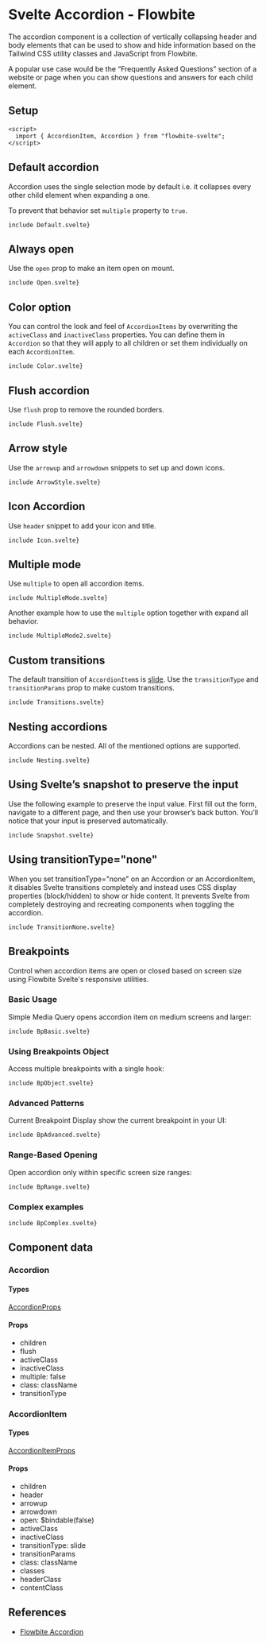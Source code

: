 # Svelte Accordion - Flowbite


The accordion component is a collection of vertically collapsing header and body elements that can be used to show and hide information based on the Tailwind CSS utility classes and JavaScript from Flowbite.

A popular use case would be the “Frequently Asked Questions” section of a website or page when you can show questions and answers for each child element.

## Setup

```svelte
<script>
  import { AccordionItem, Accordion } from "flowbite-svelte";
</script>
```

## Default accordion

Accordion uses the single selection mode by default i.e. it collapses every other child element when expanding a one.

To prevent that behavior set `multiple` property to `true`.

```svelte
include Default.svelte}
```

## Always open

Use the `open` prop to make an item open on mount.

```svelte
include Open.svelte}
```

## Color option

You can control the look and feel of `AccordionItems` by overwriting the `activeClass` and `inactiveClass` properties. You can define them in `Accordion` so that they will apply to all children or set them individually on each `AccordionItem`.

```svelte
include Color.svelte}
```

## Flush accordion

Use `flush` prop to remove the rounded borders.

```svelte
include Flush.svelte}
```

## Arrow style

Use the `arrowup` and `arrowdown` snippets to set up and down icons.

```svelte
include ArrowStyle.svelte}
```

## Icon Accordion

Use `header` snippet to add your icon and title.

```svelte
include Icon.svelte}
```

## Multiple mode

Use `multiple` to open all accordion items.

```svelte
include MultipleMode.svelte}
```

Another example how to use the `multiple` option together with expand all behavior.

```svelte
include MultipleMode2.svelte}
```

## Custom transitions

The default transition of `AccordionItem`s is <A href="https://svelte.dev/docs#run-time-svelte-transition-slide">slide</A>. Use the `transitionType` and `transitionParams` prop to make custom transitions.

```svelte
include Transitions.svelte}
```

## Nesting accordions

Accordions can be nested. All of the mentioned options are supported.

```svelte
include Nesting.svelte}
```

## Using Svelte’s snapshot to preserve the input

Use the following example to preserve the input value. First fill out the form, navigate to a different page, and then use your browser’s back button. You’ll notice that your input is preserved automatically.

```svelte
include Snapshot.svelte}
```

## Using transitionType="none"

When you set transitionType="none" on an Accordion or an AccordionItem, it disables Svelte transitions completely and instead uses CSS display properties (block/hidden) to show or hide content. It prevents Svelte from completely destroying and recreating components when toggling the accordion.

```svelte
include TransitionNone.svelte}
```

## Breakpoints

Control when accordion items are open or closed based on screen size using Flowbite Svelte's responsive utilities.

### Basic Usage

Simple Media Query opens accordion item on medium screens and larger:

```svelte
include BpBasic.svelte}
```

### Using Breakpoints Object

Access multiple breakpoints with a single hook:

```svelte
include BpObject.svelte}
```

### Advanced Patterns

Current Breakpoint Display show the current breakpoint in your UI:

```svelte
include BpAdvanced.svelte}
```

### Range-Based Opening

Open accordion only within specific screen size ranges:

```svelte
include BpRange.svelte}
```

### Complex examples

```svelte
include BpComplex.svelte}
```

## Component data

### Accordion

#### Types

[AccordionProps](https://github.com/themesberg/flowbite-svelte/blob/main/src/lib/types.ts#L170)

#### Props

- children
- flush
- activeClass
- inactiveClass
- multiple: false
- class: className
- transitionType

### AccordionItem

#### Types

[AccordionItemProps](https://github.com/themesberg/flowbite-svelte/blob/main/src/lib/types.ts#L178)

#### Props

- children
- header
- arrowup
- arrowdown
- open: $bindable(false)
- activeClass
- inactiveClass
- transitionType: slide
- transitionParams
- class: className
- classes
- headerClass
- contentClass


## References

- [Flowbite Accordion](https://flowbite.com/docs/components/accordion/)


